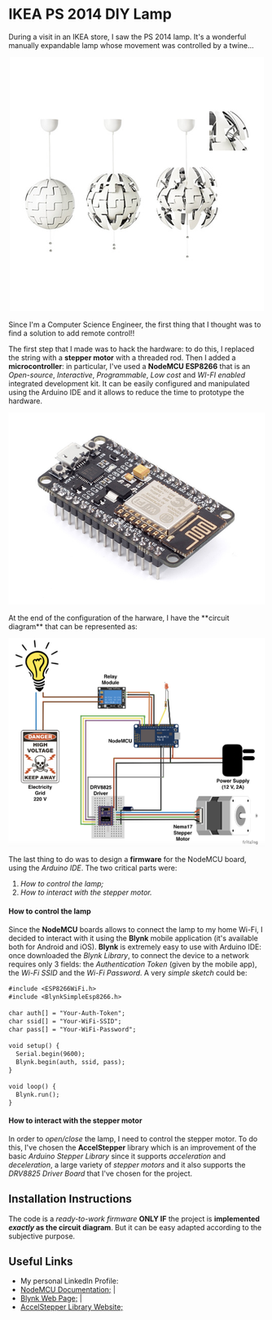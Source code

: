 # IKEA PS 2014 DIY Lamp
During a visit in an IKEA store, I saw the PS 2014 lamp. It's a wonderful manually expandable lamp whose movement was controlled by a twine...
<p align="center">
  <img src="https://github.com/biagiobotticelli/IKEA_DIY_Lamp/blob/master/images/ikea-ps-pendant-lamp.JPG">
</p>
Since I'm a Computer Science Engineer, the first thing that I thought was to find a solution to add remote control!!

The first step that I made was to hack the hardware: to do this, I replaced the string with a **stepper motor** with a threaded rod. Then I added a **microcontroller**: in particular, I've used a **NodeMCU ESP8266** that is an *Open-source*, *Interactive*, *Programmable*, *Low cost* and *WI-FI enabled* integrated development kit.
It can be easily configured and manipulated using the Arduino IDE and it allows to reduce the time to prototype the hardware.
<p align="center">
  <img src="https://github.com/biagiobotticelli/IKEA_DIY_Lamp/blob/master/images/nodemcu_devkit.jpg">
</p>
At the end of the configuration of the harware, I have the **circuit diagram** that can be represented as:
<p align="center">
  <img src="https://github.com/biagiobotticelli/IKEA_DIY_Lamp/blob/master/images/Circuit.png">
</p>

The last thing to do was to design a **firmware** for the NodeMCU board, using the *Arduino IDE*.
The two critical parts were:
1. *How to control the lamp;*
2. *How to interact with the stepper motor.*

#### How to control the lamp
Since the **NodeMCU** boards allows to connect the lamp to my home Wi-Fi, I decided to interact with it using the **Blynk** mobile application (it's available both for Android and iOS).
**Blynk** is extremely easy to use with Arduino IDE: once downloaded the *Blynk Library*, to connect the device to a network requires only 3 fields: the *Authentication Token* (given by the mobile app), the *Wi-Fi SSID* and the *Wi-Fi Password*.
A very *simple sketch* could be:
```
#include <ESP8266WiFi.h>
#include <BlynkSimpleEsp8266.h>

char auth[] = "Your-Auth-Token";
char ssid[] = "Your-WiFi-SSID";
char pass[] = "Your-WiFi-Password";

void setup() {
  Serial.begin(9600);
  Blynk.begin(auth, ssid, pass);
}

void loop() {
  Blynk.run();
}
```

#### How to interact with the stepper motor
In order to *open/close* the lamp, I need to control the stepper motor.
To do this, I've chosen the **AccelStepper** library which is an improvement of the basic *Arduino Stepper Library* since it supports *acceleration* and *deceleration*, a large variety of *stepper motors* and it also supports the *DRV8825 Driver Board* that I've chosen for the project. 

## Installation Instructions
The code is a *ready-to-work firmware* **ONLY IF** the project is **implemented _exactly_ as the circuit diagram**.
But it can be easy adapted according to the subjective purpose.

## Useful Links
- My personal LinkedIn Profile: <a href="https://www.linkedin.com/in/biagio-botticelli-444b87105/"></a>
- <a href="https://nodemcu.readthedocs.io/en/master/">NodeMCU Documentation;</a> |
- <a href="http://www.blynk.cc">Blynk Web Page;</a> |
- <a href="http://www.airspayce.com/mikem/arduino/AccelStepper/">AccelStepper Library Website;</a>
</p>
